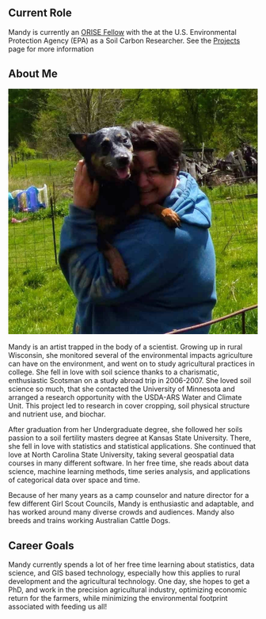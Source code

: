 ## Current Role

Mandy is currently an [ORISE Fellow](https://orise.orau.gov/about/index.html) with the at the U.S. Environmental Protection Agency (EPA) as a Soil Carbon Researcher. See the [Projects](agrichick45.github.io/Projects) page for more information

## About Me

![](images/mandyandUke.jpg)

Mandy is an artist trapped in the body of a scientist. Growing up in rural Wisconsin, she monitored several of the environmental impacts agriculture can have on the environment, and went on to study agricultural practices in college. She fell in love with soil science thanks to a charismatic, enthusiastic Scotsman on a study abroad trip in 2006-2007. She loved soil science so much, that she contacted the University of Minnesota and arranged a research opportunity with the USDA-ARS Water and Climate Unit. This project led to research in cover cropping, soil physical structure and nutrient use, and biochar. 

After graduation from her Undergraduate degree, she followed her soils passion to a soil fertility masters degree at Kansas State University. There, she fell in love with statistics and statistical applications. She continued that love at North Carolina State University, taking several geospatial data courses in many different software. In her free time, she reads about data science, machine learning methods, time series analysis, and applications of categorical data over space and time.

Because of her many years as a camp counselor and nature director for a few different Girl Scout Councils, Mandy is enthusiastic and adaptable, and has worked around many diverse crowds and audiences. Mandy also breeds and trains working Australian Cattle Dogs.

## Career Goals
Mandy currently spends a lot of her free time learning about statistics, data science, and GIS based technology, especially how this applies to rural development and the agricultural technology.  One day, she hopes to get a PhD, and work in the precision agricultural industry, optimizing economic return for the farmers, while minimizing the environmental footprint associated with feeding us all!

